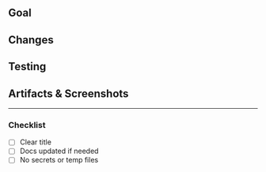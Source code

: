 ## Goal

## Changes

## Testing

## Artifacts & Screenshots

---

### Checklist
- [ ] Clear title
- [ ] Docs updated if needed
- [ ] No secrets or temp files
